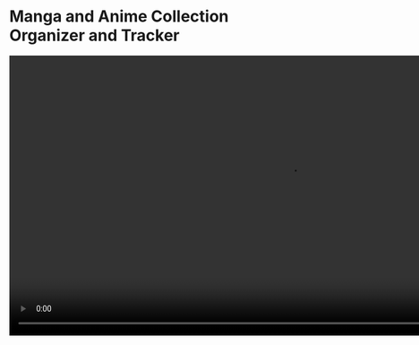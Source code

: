 # Manga and Anime Collection Organizer and Tracker

<video controls src="demo.mp4" title="Demo" width="1000"></video>
